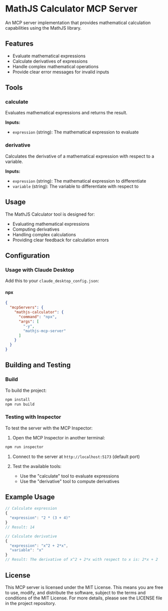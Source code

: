 # MathJS Calculator MCP Server

An MCP server implementation that provides mathematical calculation capabilities using the MathJS library.

## Features

- Evaluate mathematical expressions
- Calculate derivatives of expressions
- Handle complex mathematical operations
- Provide clear error messages for invalid inputs

## Tools

### calculate

Evaluates mathematical expressions and returns the result.

**Inputs:**

- `expression` (string): The mathematical expression to evaluate

### derivative

Calculates the derivative of a mathematical expression with respect to a variable.

**Inputs:**

- `expression` (string): The mathematical expression to differentiate
- `variable` (string): The variable to differentiate with respect to

## Usage

The MathJS Calculator tool is designed for:

- Evaluating mathematical expressions
- Computing derivatives
- Handling complex calculations
- Providing clear feedback for calculation errors

## Configuration

### Usage with Claude Desktop

Add this to your `claude_desktop_config.json`:

#### npx

```json
{
  "mcpServers": {
    "mathjs-calculator": {
      "command": "npx",
      "args": [
        "-y",
        "mathjs-mcp-server"
      ]
    }
  }
}
```

## Building and Testing

### Build

To build the project:

```bash
npm install
npm run build
```

### Testing with Inspector

To test the server with the MCP Inspector:

1. Open the MCP Inspector in another terminal:
```bash
npm run inspector
```

1. Connect to the server at `http://localhost:5173` (default port)

2. Test the available tools:
   - Use the "calculate" tool to evaluate expressions
   - Use the "derivative" tool to compute derivatives

## Example Usage

```javascript
// Calculate expression
{
  "expression": "2 * (3 + 4)"
}
// Result: 14

// Calculate derivative
{
  "expression": "x^2 + 2*x",
  "variable": "x"
}
// Result: The derivative of x^2 + 2*x with respect to x is: 2*x + 2
```

## License

This MCP server is licensed under the MIT License. This means you are free to use, modify, and distribute the software, subject to the terms and conditions of the MIT License. For more details, please see the LICENSE file in the project repository.

